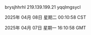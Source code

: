 brysjhhrhl 219.139.199.21 yqqlmgsycl

2025年 04月 08日 星期二 00:10:58 CST

2025年 04月 07日 星期一 16:10:58 GMT
